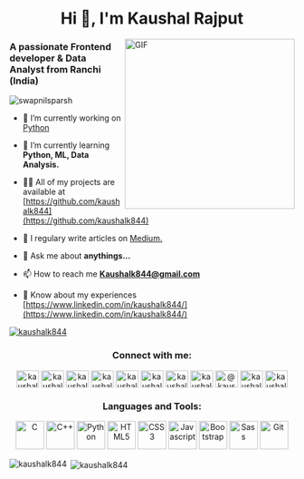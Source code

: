 <h1 align="center">Hi 👋, I'm Kaushal Rajput</h1>

<img align="right" alt="GIF" src="https://i.pinimg.com/originals/8b/35/fe/8b35fef55fba1a201c9c7a11d3ec3d64.gif" width="300px" border-radius="50px" />

<h3 align="left">A passionate Frontend developer & Data Analyst from Ranchi (India)</h3>

<p align="left"> <img src="https://komarev.com/ghpvc/?username=swapnilsparsh&label=Profile+Views" alt="swapnilsparsh" /> </p>

- 🔭 I’m currently working on [Python](https://github.com/kaushalk844/Pyton-for-Data-Analysis)

- 🌱 I’m currently learning **Python, ML, Data Analysis.**

- 👨‍💻 All of my projects are available at [https://github.com/kaushalk844](https://github.com/kaushalk844)

- 📝 I regulary write articles on [Medium.](Medium.)

- 💬 Ask me about **anythings...**

- 📫 How to reach me **Kaushalk844@gmail.com**

- 📄 Know about my experiences [https://www.linkedin.com/in/kaushalk844/](https://www.linkedin.com/in/kaushalk844/)

<p align="left"> <a href="https://github.com/ryo-ma/github-profile-trophy"><img src="https://github-profile-trophy.vercel.app/?username=kaushalk844" alt="kaushalk844" /></a> </p>

<h3 align="center">Connect with me:</h3>
<p align="center">
<a href="https://linkedin.com/in/kaushalk844" target="blank"><img align="center" src="https://cdn.jsdelivr.net/npm/simple-icons@3.0.1/icons/linkedin.svg" alt="kaushalk844" height="30" width="40" /></a>
<a href="https://codesandbox.com/kaushalk844" target="blank"><img align="center" src="https://cdn.jsdelivr.net/npm/simple-icons@3.0.1/icons/codesandbox.svg" alt="kaushalk844" height="30" width="40" /></a>
<a href="https://fb.com/kaushal159357" target="blank"><img align="center" src="https://cdn.jsdelivr.net/npm/simple-icons@3.0.1/icons/facebook.svg" alt="kaushal159357" height="30" width="40" /></a>
<a href="https://instagram.com/kaushalk844" target="blank"><img align="center" src="https://cdn.jsdelivr.net/npm/simple-icons@3.0.1/icons/instagram.svg" alt="kaushalk844" height="30" width="40" /></a>
<a href="https://www.codechef.com/users/kaushalk844" target="blank"><img align="center" src="https://cdn.jsdelivr.net/npm/simple-icons@3.1.0/icons/codechef.svg" alt="kaushalk844" height="30" width="40" /></a>
<a href="https://www.hackerrank.com/kaushalk844" target="blank"><img align="center" src="https://cdn.jsdelivr.net/npm/simple-icons@3.0.1/icons/hackerrank.svg" alt="kaushalk844" height="30" width="40" /></a>
<a href="https://codeforces.com/profile/kaushalk844" target="blank"><img align="center" src="https://cdn.jsdelivr.net/npm/simple-icons@3.0.1/icons/codeforces.svg" alt="kaushalk844" height="30" width="40" /></a>
<a href="https://www.leetcode.com/kaushalk844" target="blank"><img align="center" src="https://cdn.jsdelivr.net/npm/simple-icons@3.0.1/icons/leetcode.svg" alt="kaushalk844" height="30" width="40" /></a>
<a href="https://www.hackerearth.com/@kaushalk844" target="blank"><img align="center" src="https://cdn.jsdelivr.net/npm/simple-icons@3.0.1/icons/hackerearth.svg" alt="@kaushalk844" height="30" width="40" /></a>
<a href="https://auth.geeksforgeeks.org/user/kaushalk844/profile" target="blank"><img align="center" src="https://cdn.jsdelivr.net/npm/simple-icons@3.0.1/icons/geeksforgeeks.svg" alt="kaushalk844/profile" height="30" width="40" /></a>
<a href="https://www.topcoder.com/members/kaushalk844" target="blank"><img align="center" src="https://cdn.jsdelivr.net/npm/simple-icons@3.0.1/icons/topcoder.svg" alt="kaushalk844" height="30" width="40" /></a>
</p>

<h3 align="center">Languages and Tools:</h3>
<p align="center">
 <img src="https://img.icons8.com/color/480/000000/c-programming.png" alt ="C" width ="50" height ="50"/>
 <img src="https://img.icons8.com/color/480/000000/c-plus-plus-logo.png" alt ="C++" width ="50" height ="50"/>
 <img src="https://img.icons8.com/color/480/000000/python.png" alt = "Python" width ="50" height ="50" />
 <img src="https://img.icons8.com/color/480/000000/html-5.png" alt ="HTML5" width ="50" height ="50" />
 <img src="https://img.icons8.com/color/480/000000/css3.png" alt ="CSS3" width ="50" height ="50"/>
 <img src="https://img.icons8.com/color/480/000000/javascript.png" alt = "Javascript" width ="50" height ="50" />
 <img src="https://img.icons8.com/color/480/000000/bootstrap.png" alt ="Bootstrap" width ="50" height ="50"/>
 <img src="https://img.icons8.com/color/480/000000/sass.png" alt ="Sass" width ="50" height ="50"/>
 <img src="https://img.icons8.com/color/480/000000/git.png" alt ="Git" width ="50" height ="50"/>
</p>

<p><img align="left" src="https://github-readme-stats.vercel.app/api/top-langs?username=kaushalk844&show_icons=true&locale=en&layout=compact" alt="kaushalk844" /></p>

<p>&nbsp;<img align="center" src="https://github-readme-stats.vercel.app/api?username=kaushalk844&show_icons=true&locale=en" alt="kaushalk844" /></p>
